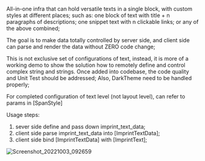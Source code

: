 All-in-one infra that can hold versatile texts in a single block, with custom styles at different
places; such as:
one block of text with title + n paragraphs of descriptions;
one snippet text with n clickable links;
or any of the above combined;

The goal is to make data totally controlled by server side, and client side can parse and render
the data without ZERO code change;

This is not exclusive set of configurations of text, instead, it is more of a working demo to
show the solution how to remotely define and control complex string and strings. Once added into
codebase, the code quality and Unit Test should be addressed; Also, DarkTheme need to be handled
properly;

For completed configuration of text level (not layout level), can refer to params in [SpanStyle]

Usage steps:
1. sever side define and pass down imprint_text_data;
2. client side parse imprint_text_data into [ImprintTextData];
3. client side bind [ImprintTextData] with [ImprintText];

![Screenshot_20221003_092659](https://user-images.githubusercontent.com/111802981/193630063-3a61308f-439a-40d8-bf6b-161d21564df4.png)
